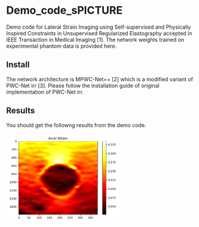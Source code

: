 # Demo_code_sPICTURE
Demo code for Lateral Strain Imaging using Self-supervised and Physically Inspired Constraints in Unsupervised Regularized Elastography accepted in IEEE Transaction in Medical Imaging [1]. The network weights trained on experimental phantom data is provided here.  

## Install
The network architecture is MPWC-Net++ [2] which is a modified variant of PWC-Net irr [3]. Please follow the installation guide of original implementation of PWC-Net irr. 

## Results 
You should get the followng results from the demo code.
<div style="width: 60%; height: 60%">
  
 ![](https://github.com/AliKafaei/Demo_code_sPICTURE/blob/main/Axial_Strain.PNG)
  
</div>

